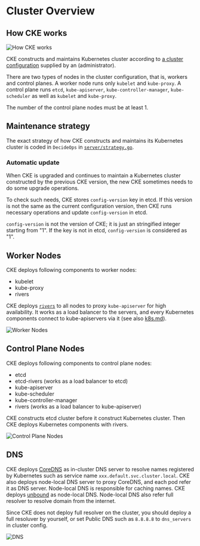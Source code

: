 Cluster Overview
================

How CKE works
-------------

![How CKE works](http://www.plantuml.com/plantuml/svg/PO-nQiGm38PtFOMWiuScwTAXf9HEXOxTLKi9eOvTRFdkzS--S11i3yRVzsEXVqvAKVFk88fLygiJ_FZwH4fe_mIVc9ToJk4FPQSrljG7C2dzKX8KjGnaDKHyvttpMz98bIWXLG7W0mj-rwku2i-z6derzchgrGj0NTZaV_Ds36zuQ7XiU6huCP33rPkZtecFzd1lXiR9ekLRoL_H1hziQuw2rkMa4c4MptbtDm00)

CKE constructs and maintains Kubernetes cluster according to [a cluster
configuration](cluster.md) supplied by an (administrator).

There are two types of nodes in the cluster configuration, that is,
workers and control planes.  A worker node runs only `kubelet` and `kube-proxy`.
A control plane runs `etcd`, `kube-apiserver`, `kube-controller-manager`,
`kube-scheduler` as well as `kubelet` and `kube-proxy`.

The number of the control plane nodes must be at least 1.

Maintenance strategy
--------------------

The exact strategy of how CKE constructs and maintains its Kubernetes cluster
is coded in `DecideOps` in [`server/strategy.go`](../server/strategy.go).

<a name="config-version"></a>
### Automatic update

When CKE is upgraded and continues to maintain a Kubernetes cluster
constructed by the previous CKE version, the new CKE sometimes needs to
do some upgrade operations.

To check such needs, CKE stores `config-version` key in etcd.  If this
version is not the same as the current configuration version, then CKE
runs necessary operations and update `config-version` in etcd.

`config-version` is not the version of CKE; it is just an stringified
integer starting from "1".  If the key is not in etcd, `config-version`
is considered as "1".

Worker Nodes
------------

CKE deploys following components to worker nodes:

- kubelet
- kube-proxy
- rivers

CKE deploys [`rivers`](../tools/rivers) to all nodes to proxy `kube-apiserver` for high
availability.  It works as a load balancer to the servers, and every Kubernetes
components connect to kube-apiservers via it
(see also [k8s.md](k8s.md#high-availability)).

![Worker Nodes](http://www.plantuml.com/plantuml/png/bP5FYuCm4CNl-HI3fzs31yVx8ko7sEEIwb2ACP4nwHzAltjD6a75XdfxlFVcyOEf1YlPkau9mLHRgO-A8Firsh9Hq2kfAGCvGFro_eDJxEZYZcufX3RDsFipt1A7mYN80ku2OBRKkWCfig4ITR5iz6okjv07vTElR-3JcNWOtQYyFTr3xlhyPnQ4mxNzU0k97q1Y4XAt8RqztIzeS89SsHuoyiPWzRz4YAcmZ26cPZ4rYzkpeYBTk4uz0G00)

Control Plane Nodes
-------------------

CKE deploys following components to control plane nodes:

- etcd
- etcd-rivers (works as a load balancer to etcd)
- kube-apiserver
- kube-scheduler
- kube-controller-manager
- rivers (works as a load balancer to kube-apiserver)

CKE constructs etcd cluster before it construct Kubernetes cluster.  Then CKE
deploys Kubernetes components with rivers.

![Control Plane Nodes](http://www.plantuml.com/plantuml/svg/dP11RiCW44Ntd09brIuSYPbz5Qa7iQYDqaZOiG1tK_NkjJ4E43A9avs7__qOti4wQTpOQMPKusH_r8hlFi-zCsVD1orxjUFIycOvgVs9uB-CyrOw-INjL5UkQNrh_X1JbA3aSBBA_2ZZ2vVfgcMRRzMEEhJ2LBJ24bDGTRANnr2FnxK_NlvxUryMgynfkizUzgkNUQqaQGmOJtRWrJXK7p4jxoixyQ4Xog_-Oq_OXdksOPDjs6GRNhGDZsq3PHjOwXeoZt3JTTc9ponTmtEkyPvhtEGQDxd65rtZOzT8kSRCDMOUyQRhiXEVMRh6sVKy2xxV-m3y2Ek8Z2LraH045G0LO1e0XG8A1HGAAHHIACnGsQPHbw02e88L1HGAA1HGAAHGIA6mH1rKtuwT_WS0)

DNS
---

CKE deploys [CoreDNS][] as in-cluster DNS server to resolve names registered
by Kubernetes such as service name `xxx.default.svc.cluster.local`.  CKE also
deploys node-local DNS server to proxy CoreDNS, and each pod refer it as DNS
server.  Node-local DNS is responsible for caching names.  CKE deploys
[unbound][] as node-local DNS.  Node-local DNS also refer full resolver to
resolve domain from the internet.

Since CKE does not deploy full resolver on the cluster, you should deploy a
full resoluver by yourself, or set Public DNS such as `8.8.8.8` to `dns_servers`
in cluster config.

![DNS](http://www.plantuml.com/plantuml/svg/bPDDImCn48Rl-HN3djf32qq_3XwaK154A887Brwscq74TAOa6HMa_ztTR4BPfG7Tq-mpxtoyCDdwKBiWHwjKOraCL8zoG4SOq5Vmem0SDg6cDujGxQpuW0xkzi-lDDcnmpQQLb1xQFgK8JyikHThst_FzXDTLB8atLafOjDgNjXzfEHN31UZmKzikkI9pQB0TO4lMpwPGhLdWsbjeGCBcNvjQhaXlr0AOdkOoMbsUy6HwgjqEQPbFxhePrNWwmBV_CsFJdvMmnrrJzTNwMPCp_aa7YZ4Y-W6lATOgUmxbLqEu0Q-upTFQ6wvgMtMwt_gSt-MiPgFWvubZSeqYRA3eMYBPBfNy0i0)

[CoreDNS]: https://github.com/coredns/coredns
[unbound]: https://nlnetlabs.nl/projects/unbound/
